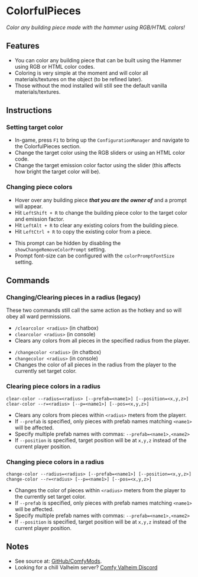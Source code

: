 # ColorfulPieces

*Color any building piece made with the hammer using RGB/HTML colors!*

## Features

  * You can color any building piece that can be built using the Hammer using RGB or HTML color codes.
  * Coloring is very simple at the moment and will color all materials/textures on the object (to be refined later).
  * Those without the mod installed will still see the default vanilla materials/textures.

## Instructions

### Setting target color

  * In-game, press `F1` to bring up the `ConfigurationManager` and navigate to the ColorfulPieces section.
  * Change the target color using the RGB sliders or using an HTML color code.
  * Change the target emission color factor using the slider (this affects how bright the target color will be).

### Changing piece colors

  * Hover over any building piece ***that you are the owner of*** and a prompt will appear.
  * Hit `LeftShift + R` to change the building piece color to the target color and emission factor.
  * Hit `LeftAlt + R` to clear any existing colors from the building piece.
  * Hit `LeftCtrl + R` to copy the existing color from a piece.

  - This prompt can be hidden by disabling the `showChangeRemoveColorPrompt` setting.
  - Prompt font-size can be configured with the `colorPromptFontSize` setting.

## Commands

### Changing/Clearing pieces in a radius (legacy)

These two commands still call the same action as the hotkey and so will obey all ward permissions.

  * `/clearcolor <radius>` (in chatbox)
  * `clearcolor <radius>` (in console)
  * Clears any colors from all pieces in the specified radius from the player.

  - `/changecolor <radius>` (in chatbox)
  - `changecolor <radius>` (in console)
  - Changes the color of all pieces in the radius from the player to the currently set target color.

### Clearing piece colors in a radius

    clear-color --radius=<radius> [--prefab=<name1>] [--position=<x,y,z>]
    clear-color --r=<radius> [--p=<name1>] [--pos=<x,y,z>]

  * Clears any colors from pieces within `<radius>` meters from the playerr.
  * If `--prefab` is specified, only pieces with prefab names matching `<name1>` will be affected.
  * Specify multiple prefab names with commas: `--prefab=<name1>,<name2>`
  * If `--position` is specified, target position will be at `x,y,z` instead of the current player position.

### Changing piece colors in a radius

    change-color --radius=<radius> [--prefab=<name1>] [--position=<x,y,z>]
    change-color --r=<radius> [--p=<name1>] [--pos=<x,y,z>]

  * Changes the color of pieces within `<radius>` meters from the player to the currently set target color.
  * If `--prefab` is specified, only pieces with prefab names matching `<name1>` will be affected.
  * Specify multiple prefab names with commas: `--prefab=<name1>,<name2>`
  * If `--position` is specified, target position will be at `x,y,z` instead of the current player position.

## Notes

  * See source at: [GitHub/ComfyMods](https://github.com/redseiko/ComfyMods/tree/main/ColorfulPieces).
  * Looking for a chill Valheim server? [Comfy Valheim Discord](https://discord.gg/ameHJz5PFk)
